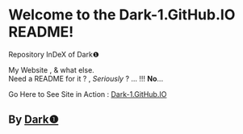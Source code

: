 # Welcome to the Dark-1.GitHub.IO README! #   
   
Repository InDeX of Dark❶   
   
My Website , & what else.   
Need a README for it ? , *Seriously* ? ... !!! **No**...   
   
Go Here to See Site in Action :
[Dark-1.GitHub.IO](https://dark-1.github.io)
   
## By [Dark❶](https://github.com/dark-1 "Dark❶") ##   
